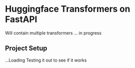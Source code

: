 # Huggingface Transformers on FastAPI
Will contain multiple transformers ... in progress
## Project Setup
...Loading
Testing it out to see if it works